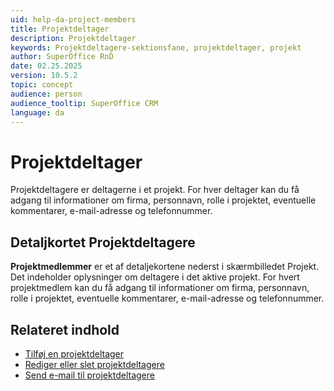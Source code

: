```yaml
---
uid: help-da-project-members
title: Projektdeltager
description: Projektdeltager
keywords: Projektdeltagere-sektionsfane, projektdeltager, projekt
author: SuperOffice RnD
date: 02.25.2025
version: 10.5.2
topic: concept
audience: person
audience_tooltip: SuperOffice CRM
language: da
---
```


# Projektdeltager

Projektdeltagere er deltagerne i et projekt. For hver deltager kan du få adgang til informationer om firma, personnavn, rolle i projektet, eventuelle kommentarer, e-mail-adresse og telefonnummer.

## Detaljkortet Projektdeltagere

**Projektmedlemmer** er et af detaljekortene nederst i skærmbilledet Projekt. Det indeholder oplysninger om deltagere i det aktive projekt. For hvert projektmedlem kan du få adgang til informationer om firma, personnavn, rolle i projektet, eventuelle kommentarer, e-mail-adresse og telefonnummer.

## Relateret indhold

* [Tilføj en projektdeltager][1]
* [Rediger eller slet projektdeltagere][3]
* [Send e-mail til projektdeltagere][4]

<!-- Referenced links -->
[1]: add.md
[3]: edit.md
[4]: send-email-to.md

<!-- Referenced images -->
